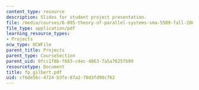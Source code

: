 ```yaml
---
content_type: resource
description: Slides for student project presentation.
file: /media/courses/6-895-theory-of-parallel-systems-sma-5509-fall-2003/cf6de56c4724b3fe87a270d3fd98c762_fp_gilbert.pdf
file_type: application/pdf
learning_resource_types:
- Projects
ocw_type: OCWFile
parent_title: Projects
parent_type: CourseSection
parent_uid: 0fcc1f6b-f683-c4ec-4863-7a5a7625fb99
resourcetype: Document
title: fp_gilbert.pdf
uid: cf6de56c-4724-b3fe-87a2-70d3fd98c762
---
```

